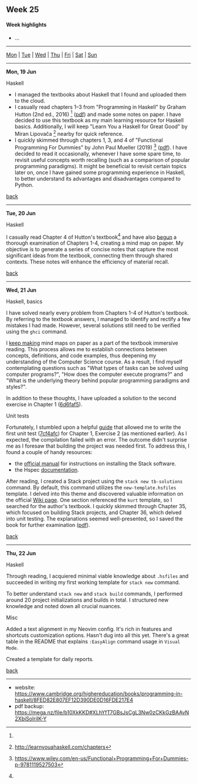 <a name="top"></a>
## Week 25

<!--
[Previous week]() | [Next week]()
-->

#### Week highlights

- ...

---

[Mon](#mo) | [Tue](#tu) | [Wed](#we) | [Thu](#th) | [Fri](#fr) | [Sat](#sa) | [Sun](#su)

---

<a name="mo"></a>
**Mon, 19 Jun**

Haskell

- I managed the textbooks about Haskell that I found and uploaded them to the cloud.
- I casually read chapters 1&ndash;3 from "Programming in Haskell" by Graham Hutton (2nd ed., 2016) [^tb-hutton] ([pdf](https://mega.nz/file/b10XkKKD#XLhYfT7GBsJsCgL3Nw0zCKkGzBAAvN2XbiSoIriIK-Y)) and made some notes on paper. I have decided to use this textbook as my main learning resource for Haskell basics. Additionally, I will keep "Learn You a Haskell for Great Good" by Miran Lipovača [^tb-haskel-for-gg] nearby for quick reference.
- I quickly skimmed through chapters 1, 3, and 4 of "Functional Programming For Dummies" by John Paul Mueller (2019) [^tb-dummies-mueller] ([pdf](https://mega.nz/file/i5VEiBQT#PvCSkNli-E55ae8hZ9PW0ML8DyQ6QPSaFFeVO7XWA-0)). I have decided to read it occasionally, whenever I have some spare time, to revisit useful concepts worth recalling (such as a comparison of popular programming paradigms). It might be beneficial to revisit certain topics later on, once I have gained some programming experience in Haskell, to better understand its advantages and disadvantages compared to Python.

[back](#top)

---

<a name="tu"></a>
**Tue, 20 Jun**

Haskell

I casually read Chapter 4 of Hutton's textbook[^tb-hutton] and have also [begun](https://t.me/DanilTsygolnik_edu_wip/2) a thorough examination of Chapters 1-4, creating a mind map on paper. My objective is to generate a series of concise notes that capture the most significant ideas from the textbook, connecting them through shared contexts. These notes will enhance the efficiency of material recall.

[back](#top)

---

<a name="we"></a>
**Wed, 21 Jun**

Haskell, basics

I have solved nearly every problem from Chapters 1-4 of Hutton's textbook. By referring to the textbook answers, I managed to identify and rectify a few mistakes I had made. However, several solutions still need to be verified using the `ghci` command.

I [keep making](https://t.me/DanilTsygolnik_edu_wip/3) mind maps on paper as a part of the textbook immersive reading. This process allows me to establish connections between concepts, definitions, and code examples, thus deepening my understanding of the Computer Science course. As a result, I find myself contemplating questions such as "What types of tasks can be solved using computer programs?", "How does the computer execute programs?" and "What is the underlying theory behind popular programming paradigms and styles?".

In addition to these thoughts, I have uploaded a solution to the second exercise in Chapter 1 ([6d6faf5](https://github.com/DanilTsygolnik/learn_haskell/commit/6d6faf546d20773ba7d69e7c0daa664bb53a076b)).

Unit tests

Fortunately, I stumbled upon a helpful [guide](https://hmc-cs-131-spring2020.github.io/howtos/tests.html) that allowed me to write the first unit test ([7cf4afc](https://github.com/DanilTsygolnik/learn_haskell/commit/7cf4afcfde41405de56277b018f1c729422469f2)) for Chapter 1, Exercise 2 (as mentioned earlier). As I expected, the compilation failed with an error. The outcome didn't surprise me as I foresaw that building the project was needed first. To address this, I found a couple of handy resources:
- the [official manual](https://docs.haskellstack.org/en/stable/install_and_upgrade/) for instructions on installing the Stack software.
- the Hspec [documentation](https://hspec.github.io/).

After reading, I created a Stack project using the `stack new tb-solutions` command. By default, this command utilizes the `new-template.hsfiles` template. I delved into this theme and discovered valuable information on the official [Wiki page](https://docs.haskellstack.org/en/stable/GUIDE/). One section referenced the `kurt` template, so I searched for the author's textbook. I quickly skimmed through Chapter 35, which focused on building Stack projects, and Chapter 36, which delved into unit testing. The explanations seemed well-presented, so I saved the book for further examination ([pdf](https://mega.nz/file/SsshHLLS#NANngSOfZI-bPxhMKRb-jWXizEHG8qFrPVzhMtr6gy4)).


[back](#top)

---

<a name="th"></a>
**Thu, 22 Jun**

Haskell

Through reading, I acquiered minimal viable knowledge about `.hsfiles` and succeeded in writing my first working template for `stack new` command.

To better understand `stack new` and `stack build` commands, I performed around 20 project initializations and builds in total. I structured new knowledge and noted down all crucial nuances.


Misc

Added a text alignment in my Neovim config. It's rich in features and shortcuts customization options. Hasn't dug into all this yet. There's a great table in the README that explains `:EasyAlign` command usage in `Visual Mode`.

Created a template for daily reports.


[back](#top)

---



[^tb-hutton]:
  - website: https://www.cambridge.org/highereducation/books/programming-in-haskell/8FED82E807EF12D390DE0D16FDE217E4
  - pdf backup: https://mega.nz/file/b10XkKKD#XLhYfT7GBsJsCgL3Nw0zCKkGzBAAvN2XbiSoIriIK-Y
[^tb-haskel-for-gg]: http://learnyouahaskell.com/chapters
[^tb-dummies-mueller]: https://www.wiley.com/en-us/Functional+Programming+For+Dummies-p-9781119527503
